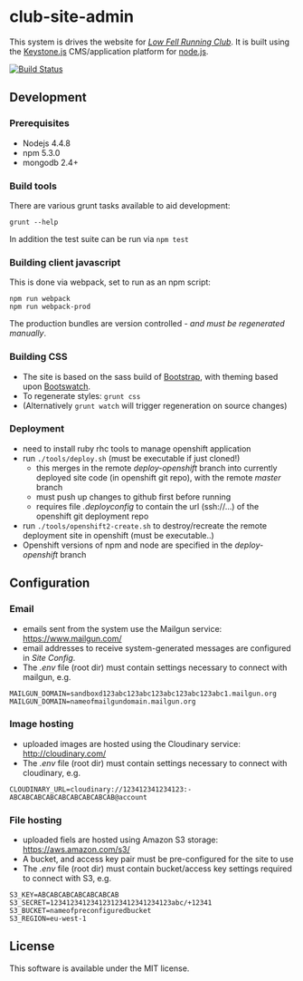# club-site-admin

This system is drives the website for *[Low Fell Running Club](https://www.lowfellrunningclub.co.uk)*.  It is built using the [Keystone.js](http://keystonejs.com/) CMS/application platform for [node.js](https://nodejs.org/).

[![Build Status](https://travis-ci.org/rogersillito/club-site-admin.svg?branch=master)](https://travis-ci.org/rogersillito/club-site-admin)

## Development

### Prerequisites

* Nodejs 4.4.8
* npm 5.3.0
* mongodb 2.4+

### Build tools

There are various grunt tasks available to aid development:

`grunt --help`

In addition the test suite can be run via `npm test`

### Building client javascript

This is done via webpack, set to run as an npm script:

```
npm run webpack
npm run webpack-prod
```

The production bundles are version controlled - _and must be regenerated manually_.

### Building CSS

* The site is based on the sass build of [Bootstrap](https://getbootstrap.com/docs/3.3/), with theming based upon [Bootswatch](https://bootswatch.com/).
* To regenerate styles: `grunt css` 
* (Alternatively `grunt watch` will trigger regeneration on source changes)

### Deployment

* need to install ruby rhc tools to manage openshift application
* run `./tools/deploy.sh` (must be executable if just cloned!)
  * this merges in the remote _deploy-openshift_ branch into currently deployed site code (in openshift git repo), with the remote _master_ branch
  * must push up changes to github first before running
  * requires file _.deployconfig_ to contain the url (ssh://...) of the openshift git deployment repo
* run `./tools/openshift2-create.sh` to destroy/recreate the remote deployment site in openshift (must be executable..)
* Openshift versions of npm and node are specified in the _deploy-openshift_ branch

## Configuration
### Email

* emails sent from the system use the Mailgun service: https://www.mailgun.com/
* email addresses to receive system-generated messages are configured in _Site Config_.
* The _.env_ file (root dir) must contain settings necessary to connect with mailgun, e.g.

```
MAILGUN_DOMAIN=sandboxd123abc123abc123abc123abc123abc1.mailgun.org
MAILGUN_DOMAIN=nameofmailgundomain.mailgun.org
```

### Image hosting

* uploaded images are hosted using the Cloudinary service: http://cloudinary.com/
* The _.env_ file (root dir) must contain settings necessary to connect with cloudinary, e.g.

```
CLOUDINARY_URL=cloudinary://123412341234123:-ABCABCABCABCABCABCABCABCAB@account
```

### File hosting

* uploaded fiels are hosted using Amazon S3 storage: https://aws.amazon.com/s3/
* A bucket, and access key pair must be pre-configured for the site to use
* The _.env_ file (root dir) must contain bucket/access key settings required to connect with S3, e.g.

```
S3_KEY=ABCABCABCABCABCABCAB
S3_SECRET=123412341234123123412341234123abc/+12341
S3_BUCKET=nameofpreconfiguredbucket
S3_REGION=eu-west-1
```

## License

This software is available under the MIT license.
